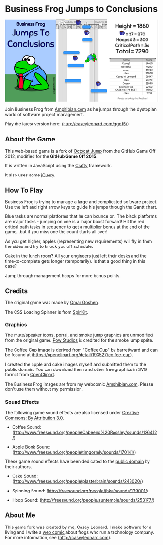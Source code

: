 Business Frog Jumps to Conclusions
============

![Business Frog Jumps to Conclusions](assets/images/ss-3.png)

Join Business Frog from [Amphibian.com](http://amphibian.com) as he jumps through
the dystopian world of software project management. 

Play the latest version here: (http://caseyleonard.com/ggo15/)

## About the Game

This web-based game is a fork of [Octocat Jump](https://github.com/ogoshen/game-off-2012)
from the GitHub Game Off 2012, modified for the **GitHub Game Off 2015**.

It is written in JavaScript using the [Crafty](http://craftyjs.com) framework.

It also uses some [jQuery](http://jquery.com/).

## How To Play

Business Frog is trying to manage a large and complicated software project. Use the
left and right arrow keys to guide his jumps through the Gantt chart.

Blue tasks are normal platforms that he can bounce on. The black platforms are major tasks - jumping on one is
a major boost forward! Hit the red critical path tasks in sequence to get a multiplier bonus
at the end of the game...but if you miss one the count starts all over!

As you get higher, apples (representing new requirements) will fly in from the sides and 
try to knock you off schedule.

Cake in the lunch room?
All your engineers just left their desks and the time-to-complete gets longer (temporarily).
Is that a good thing in this case?

Jump through management hoops for more bonus points.

## Credits

The original game was made by [Omar Goshen](https://github.com/ogoshen).

The CSS Loading Spinner is from [SpinKit](https://github.com/tobiasahlin/SpinKit).

### Graphics

The mute/speaker icons, portal, and smoke jump graphics are unmodified from the original game.
[Pow Studios](http://powstudios.com/content/smoke-animation-pack-1) is credited for the smoke jump sprite.

The Coffee Cup image is derived from "Coffee Cup" by
[barrettward](https://openclipart.org/user-detail/barrettward) and can be foound
at (https://openclipart.org/detail/193527/coffee-cup).

I created the apple and cake images myself and submitted them to the public domain. You can download
them and other free graphics in SVG format from [OpenClipart](https://openclipart.org/user-detail/cwleonard).

The Business Frog images are from my webcomic [Amphibian.com](http://amphibian.com). Please don't
use them without my permission.

### Sound Effects

The following game sound effects are also licensed under [Creative Commons: By Attribution 3.0](http://creativecommons.org/licenses/by/3.0/).

  * Coffee Sound: (http://www.freesound.org/people/Cabeeno%20Rossley/sounds/126412/)

  * Apple Bonk Sound: (http://www.freesound.org/people/timgormly/sounds/170141/)

These game sound effects have been dedicated to the [public domain](http://creativecommons.org/publicdomain/zero/1.0/) by their authors.

  * Cake Sound: (http://www.freesound.org/people/plasterbrain/sounds/243020/)

  * Spinning Sound: (http://freesound.org/people/jhka/sounds/139001/)

  * Hoop Sound: (http://freesound.org/people/suntemple/sounds/253177/)

## About Me

This game fork was created by me, Casey Leonard. I make software for a living and I write a [web comic](http://amphibian.com) about
frogs who run a technology company. For more information, see (http://caseyleonard.com).

